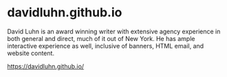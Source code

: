 # davidluhn.github.io
David Luhn is an award winning writer with extensive agency experience in both general and direct, much of it out of New York. He has ample interactive experience as well, inclusive of banners, HTML email, and website content.

https://davidluhn.github.io/
